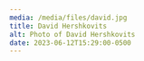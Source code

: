 ```yaml
---
media: /media/files/david.jpg
title: David Hershkovits
alt: Photo of David Hershkovits
date: 2023-06-12T15:29:00-0500
---
```

